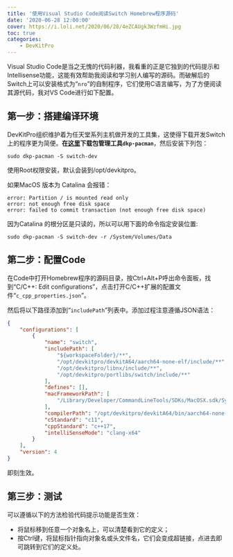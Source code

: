 ```yaml
---
title: '使用Visual Studio Code阅读Switch Homebrew程序源码'
date: '2020-06-28 12:00:00'
cover: https://i.loli.net/2020/06/28/4eZCAUgk3WzfmHi.jpg
toc: true
categories:
    - DevKitPro
---
```


Visual Studio Code是当之无愧的代码利器，我看重的正是它独到的代码提示和Intellisense功能，这能有效帮助我阅读和学习别人编写的源码。而破解后的Switch上可以安装格式为“`nro`”的自制程序，它们使用C语言编写，为了方便阅读其源代码，我对VS Code进行如下配置。



## 第一步：搭建编译环境

DevKitPro组织维护着为任天堂系列主机做开发的工具集，这使得下载开发Switch上的程序更为简便。**在[这里](https://devkitpro.org/wiki/devkitPro_pacman)下载包管理工具`dkp-pacman`**，然后安装下列包：

```
sudo dkp-pacman -S switch-dev
```

使用Root权限安装，默认会装到/opt/devkitpro。

如果MacOS 版本为 Catalina 会报错：

```
error: Partition / is mounted read only
error: not enough free disk space
error: failed to commit transaction (not enough free disk space)
```

因为Catalina 的根分区是只读的，所以可以用下面的命令指定安装位置:

```
sudo dkp-pacman -S switch-dev -r /System/Volumes/Data
```

## 第二步：配置Code

在Code中打开Homebrew程序的源码目录，按Ctrl+Alt+P呼出命令面板，找到“C/C++: Edit configurations”，点击打开C/C++扩展的配置文件“`c_cpp_properties.json`”。

然后将以下路径添加到“`includePath`”列表中。添加过程注意遵循JSON语法：

```json
{
    "configurations": [
        {
            "name": "switch",
            "includePath": [
                "${workspaceFolder}/**",
                "/opt/devkitpro/devkitA64/aarch64-none-elf/include/**",
                "/opt/devkitpro/libnx/include/**",
                "/opt/devkitpro/portlibs/switch/include/**"
            ],
            "defines": [],
            "macFrameworkPath": [
                "/Library/Developer/CommandLineTools/SDKs/MacOSX.sdk/System/Library/Frameworks"
            ],
            "compilerPath": "/opt/devkitpro/devkitA64/bin/aarch64-none-elf-gcc",
            "cStandard": "c11",
            "cppStandard": "c++17",
            "intelliSenseMode": "clang-x64"
        }
    ],
    "version": 4
}
```

即刻生效。

## 第三步：测试

可以遵循以下的方法检验代码提示功能是否生效：

- 将鼠标移到任意一个对象名上，可以清楚看到它的定义；
- 按Ctrl键，将鼠标指针指向对象名或头文件名，它们会变成超链接，点进去即可跳转到它们的定义处。